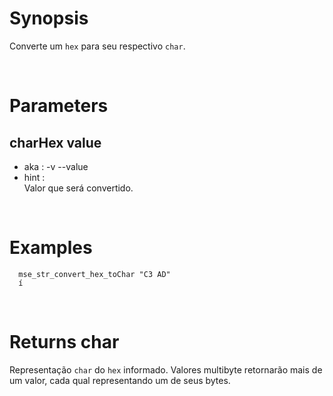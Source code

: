 # Synopsis

Converte um `hex` para seu respectivo `char`.



&nbsp;

# Parameters

## charHex value

- aka       : -v --value
- hint      :  
  Valor que será convertido.



&nbsp;

# Examples

``` shell
  mse_str_convert_hex_toChar "C3 AD" 
  í
```



&nbsp;

# Returns char

Representação `char` do `hex` informado.
Valores multibyte retornarão mais de um valor, cada qual representando um de 
seus bytes.